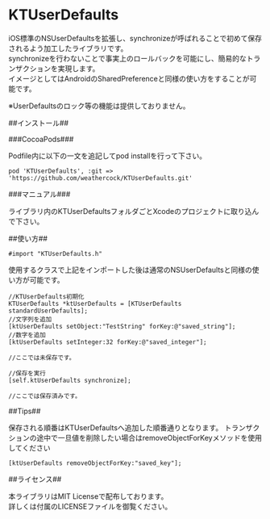 KTUserDefaults
===================

iOS標準のNSUserDefaultsを拡張し、synchronizeが呼ばれることで初めて保存されるよう加工したライブラリです。  
synchronizeを行わないことで事実上のロールバックを可能にし、簡易的なトランザクションを実現します。  
イメージとしてはAndroidのSharedPreferenceと同様の使い方をすることが可能です。  

※UserDefaultsのロック等の機能は提供しておりません。

##インストール##

###CocoaPods###

Podfile内に以下の一文を追記してpod installを行って下さい。

```
pod 'KTUserDefaults', :git => 'https://github.com/weathercock/KTUserDefaults.git'
```

###マニュアル###

ライブラリ内のKTUserDefaultsフォルダごとXcodeのプロジェクトに取り込んで下さい。

##使い方##

```objc
#import "KTUserDefaults.h"
```

使用するクラスで上記をインポートした後は通常のNSUserDefaultsと同様の使い方が可能です。

```objc
//KTUserDefaults初期化
KTUserDefaults *ktUserDefaults = [KTUserDefaults standardUserDefaults];
//文字列を追加
[ktUserDefaults setObject:"TestString" forKey:@"saved_string"];
//数字を追加
[ktUserDefaults setInteger:32 forKey:@"saved_integer"];

//ここでは未保存です。

//保存を実行
[self.ktUserDefaults synchronize];

//ここでは保存済みです。
```

##Tips##

保存される順番はKTUserDefaultsへ追加した順番通りとなります。
トランザクションの途中で一旦値を削除したい場合はremoveObjectForKeyメソッドを使用してください

```objc
[ktUserDefaults removeObjectForKey:"saved_key"];
```

##ライセンス##

本ライブラリはMIT Licenseで配布しております。  
詳しくは付属のLICENSEファイルを御覧ください。
